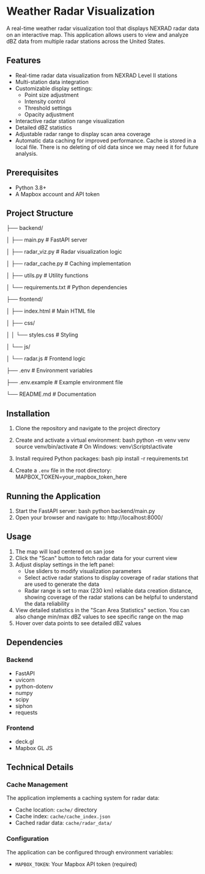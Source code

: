# Weather Radar Visualization

A real-time weather radar visualization tool that displays NEXRAD radar data on an interactive map. This application allows users to view and analyze dBZ data from multiple radar stations across the United States.

## Features

- Real-time radar data visualization from NEXRAD Level II stations
- Multi-station data integration
- Customizable display settings:
  - Point size adjustment
  - Intensity control
  - Threshold settings
  - Opacity adjustment
- Interactive radar station range visualization
- Detailed dBZ statistics
- Adjustable radar range to display scan area coverage
- Automatic data caching for improved performance. Cache is stored in a local file. There is no deleting of old data since we may need it for future analysis.

## Prerequisites

- Python 3.8+
- A Mapbox account and API token

## Project Structure 
├── backend/

│ ├── main.py # FastAPI server

│ ├── radar_viz.py # Radar visualization logic

│ ├── radar_cache.py # Caching implementation

│ ├── utils.py # Utility functions

│ └── requirements.txt # Python dependencies

├── frontend/

│ ├── index.html # Main HTML file

│ ├── css/

│ │ └── styles.css # Styling

│ └── js/

│ └── radar.js # Frontend logic

├── .env # Environment variables

├── .env.example # Example environment file

└── README.md # Documentation


## Installation

1. Clone the repository and navigate to the project directory
2. Create and activate a virtual environment:
bash
python -m venv venv
source venv/bin/activate # On Windows: venv\Scripts\activate


3. Install required Python packages:
bash
pip install -r requirements.txt

4. Create a `.env` file in the root directory:
MAPBOX_TOKEN=your_mapbox_token_here

## Running the Application

1. Start the FastAPI server:
bash
python backend/main.py
2. Open your browser and navigate to:
http://localhost:8000/


## Usage

1. The map will load centered on san jose 
2. Click the "Scan" button to fetch radar data for your current view
3. Adjust display settings in the left panel:
   - Use sliders to modify visualization parameters
   - Select active radar stations to display coverage of radar stations that are used to generate the data
   - Radar range is set to max (230 km) reliable data creation distance, showing coverage of the radar stations can be helpful to understand the data reliability
4. View detailed statistics in the "Scan Area Statistics" section. You can also change min/max dBZ values to see specific range on the map
5. Hover over data points to see detailed dBZ values

## Dependencies

### Backend
- FastAPI
- uvicorn
- python-dotenv
- numpy
- scipy
- siphon
- requests

### Frontend
- deck.gl
- Mapbox GL JS

## Technical Details

### Cache Management
The application implements a caching system for radar data:
- Cache location: `cache/` directory
- Cache index: `cache/cache_index.json`
- Cached radar data: `cache/radar_data/`

### Configuration
The application can be configured through environment variables:
- `MAPBOX_TOKEN`: Your Mapbox API token (required)

